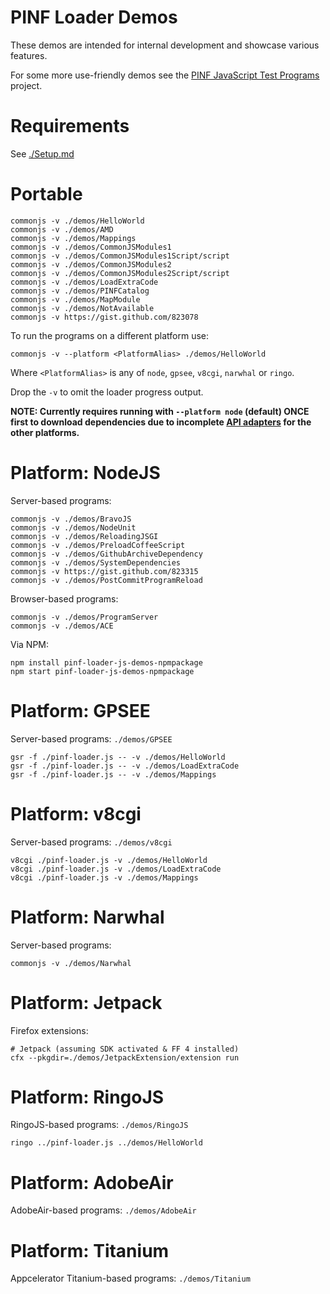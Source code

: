 PINF Loader Demos
=================

These demos are intended for internal development and showcase various features.

For some more use-friendly demos see the [PINF JavaScript Test Programs](https://github.com/pinf/test-programs-js) project.


Requirements
============

See [./Setup.md](https://github.com/pinf/loader-js/blob/master/docs/Setup.md)


Portable
========

    commonjs -v ./demos/HelloWorld
    commonjs -v ./demos/AMD
    commonjs -v ./demos/Mappings
    commonjs -v ./demos/CommonJSModules1
    commonjs -v ./demos/CommonJSModules1Script/script
    commonjs -v ./demos/CommonJSModules2
    commonjs -v ./demos/CommonJSModules2Script/script
    commonjs -v ./demos/LoadExtraCode
    commonjs -v ./demos/PINFCatalog
    commonjs -v ./demos/MapModule
    commonjs -v ./demos/NotAvailable
    commonjs -v https://gist.github.com/823078

To run the programs on a different platform use:

    commonjs -v --platform <PlatformAlias> ./demos/HelloWorld

Where `<PlatformAlias>` is any of `node`, `gpsee`, `v8cgi`, `narwhal` or `ringo`.

Drop the `-v` to omit the loader progress output.

**NOTE: Currently requires running with `--platform node` (default) ONCE first to download dependencies due to incomplete 
[API adapters](https://github.com/pinf/loader-js/tree/master/lib/pinf-loader-js/adapter) for the other platforms.**


Platform: NodeJS
================

Server-based programs:

    commonjs -v ./demos/BravoJS
    commonjs -v ./demos/NodeUnit
    commonjs -v ./demos/ReloadingJSGI
    commonjs -v ./demos/PreloadCoffeeScript
    commonjs -v ./demos/GithubArchiveDependency
    commonjs -v ./demos/SystemDependencies
    commonjs -v https://gist.github.com/823315
    commonjs -v ./demos/PostCommitProgramReload

Browser-based programs:

    commonjs -v ./demos/ProgramServer
    commonjs -v ./demos/ACE

Via NPM:

    npm install pinf-loader-js-demos-npmpackage
    npm start pinf-loader-js-demos-npmpackage


Platform: GPSEE
===============

Server-based programs: `./demos/GPSEE`

    gsr -f ./pinf-loader.js -- -v ./demos/HelloWorld
    gsr -f ./pinf-loader.js -- -v ./demos/LoadExtraCode
    gsr -f ./pinf-loader.js -- -v ./demos/Mappings


Platform: v8cgi
===============

Server-based programs: `./demos/v8cgi`

    v8cgi ./pinf-loader.js -v ./demos/HelloWorld
    v8cgi ./pinf-loader.js -v ./demos/LoadExtraCode
    v8cgi ./pinf-loader.js -v ./demos/Mappings


Platform: Narwhal
=================

Server-based programs:

    commonjs -v ./demos/Narwhal


Platform: Jetpack
=================

Firefox extensions:

    # Jetpack (assuming SDK activated & FF 4 installed)
    cfx --pkgdir=./demos/JetpackExtension/extension run


Platform: RingoJS
=================

RingoJS-based programs: `./demos/RingoJS`

    ringo ../pinf-loader.js ../demos/HelloWorld


Platform: AdobeAir
==================

AdobeAir-based programs: `./demos/AdobeAir`


Platform: Titanium
=================

Appcelerator Titanium-based programs: `./demos/Titanium`


